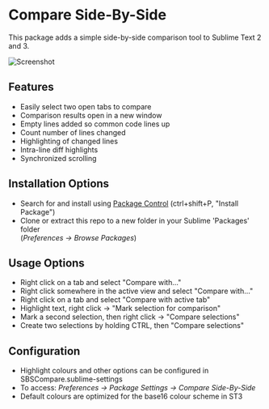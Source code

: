 Compare Side-By-Side
================
This package adds a simple side-by-side comparison tool to Sublime Text 2 and 3.

![Screenshot](http://dougty.com/files/SBSCompareScreenshot.png)

Features
---
  - Easily select two open tabs to compare
  - Comparison results open in a new window
  - Empty lines added so common code lines up
  - Count number of lines changed
  - Highlighting of changed lines
  - Intra-line diff highlights
  - Synchronized scrolling

Installation Options
---
  - Search for and install using [Package Control](https://sublime.wbond.net/installation) (ctrl+shift+P, "Install Package")
  - Clone or extract this repo to a new folder in your Sublime 'Packages' folder  
    (*Preferences -> Browse Packages*)

Usage Options
---
  - Right click on a tab and select "Compare with..."
  - Right click somewhere in the active view and select "Compare with..."
  - Right click on a tab and select "Compare with active tab"
  - Highlight text, right click -> "Mark selection for comparison"
   - Mark a second selection, then right click -> "Compare selections"
  - Create two selections by holding CTRL, then "Compare selections"
  
Configuration
---
  - Highlight colours and other options can be configured in SBSCompare.sublime-settings
  - To access: *Preferences -> Package Settings -> Compare Side-By-Side*
  - Default colours are optimized for the base16 colour scheme in ST3
